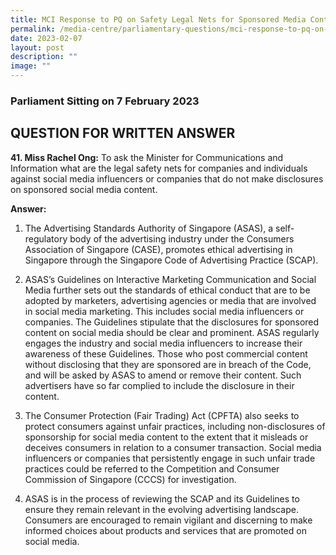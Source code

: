 ```yaml
---
title: MCI Response to PQ on Safety Legal Nets for Sponsored Media Content
permalink: /media-centre/parliamentary-questions/mci-response-to-pq-on-safety-legal-nets-for-social-media/
date: 2023-02-07
layout: post
description: ""
image: ""
---
```

### Parliament Sitting on 7 February 2023

QUESTION FOR WRITTEN ANSWER
---------------------------

**41\. Miss Rachel Ong:** To ask the Minister for Communications and Information what are the legal safety nets for companies and individuals against social media influencers or companies that do not make disclosures on sponsored social media content.

**Answer:**

1. The Advertising Standards Authority of Singapore (ASAS), a self-regulatory body of the advertising industry under the Consumers Association of Singapore (CASE), promotes ethical advertising in Singapore through the Singapore Code of Advertising Practice (SCAP).   
  
2. ASAS’s Guidelines on Interactive Marketing Communication and Social Media further sets out the standards of ethical conduct that are to be adopted by marketers, advertising agencies or media that are involved in social media marketing. This includes social media influencers or companies. The Guidelines stipulate that the disclosures for sponsored content on social media should be clear and prominent. ASAS regularly engages the industry and social media influencers to increase their awareness of these Guidelines. Those who post commercial content without disclosing that they are sponsored are in breach of the Code, and will be asked by ASAS to amend or remove their content. Such advertisers have so far complied to include the disclosure in their content.   
  
3. The Consumer Protection (Fair Trading) Act (CPFTA) also seeks to protect consumers against unfair practices, including non-disclosures of sponsorship for social media content to the extent that it misleads or deceives consumers in relation to a consumer transaction. Social media influencers or companies that persistently engage in such unfair trade practices could be referred to the Competition and Consumer Commission of Singapore (CCCS) for investigation.  
  
4. ASAS is in the process of reviewing the SCAP and its Guidelines to ensure they remain relevant in the evolving advertising landscape. Consumers are encouraged to remain vigilant and discerning to make informed choices about products and services that are promoted on social media.